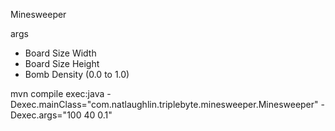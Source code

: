 Minesweeper

args
* Board Size Width
* Board Size Height
* Bomb Density (0.0 to 1.0)

mvn compile exec:java -Dexec.mainClass="com.natlaughlin.triplebyte.minesweeper.Minesweeper" -Dexec.args="100 40 0.1"

